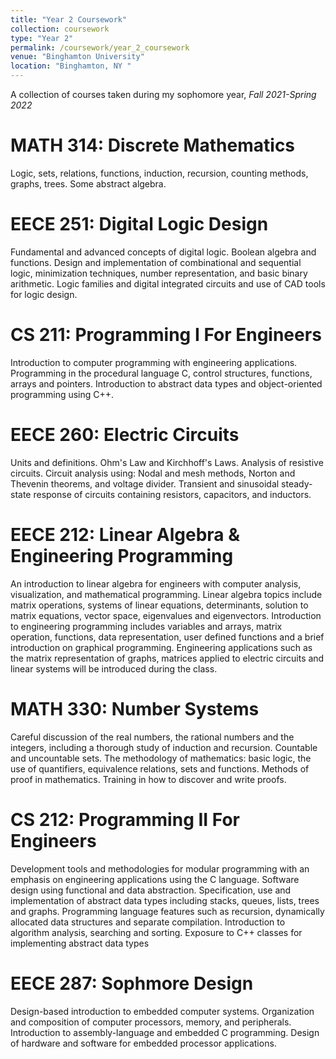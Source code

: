 ```yaml
---
title: "Year 2 Coursework"
collection: coursework
type: "Year 2"
permalink: /coursework/year_2_coursework
venue: "Binghamton University"
location: "Binghamton, NY "
---
```


A collection of courses taken during my sophomore year, *Fall 2021-Spring 2022*


MATH 314: Discrete Mathematics
======
Logic, sets, relations, functions, induction, recursion, counting methods, graphs, trees. Some abstract algebra.


EECE 251: Digital Logic Design
======
Fundamental and advanced concepts of digital logic. Boolean algebra and functions. Design and implementation of combinational and sequential logic, minimization techniques, number representation, and basic binary arithmetic. Logic families and digital integrated circuits and use of CAD tools for logic design.


CS 211: Programming I For Engineers
======
Introduction to computer programming with engineering applications. Programming in the procedural language C, control structures, functions, arrays and pointers. Introduction to abstract data types and object-oriented programming using C++.


EECE 260: Electric Circuits
======
Units and definitions. Ohm's Law and Kirchhoff's Laws. Analysis of resistive circuits. Circuit analysis using: Nodal and mesh methods, Norton and Thevenin theorems, and voltage divider. Transient and sinusoidal steady-state response of circuits containing resistors, capacitors, and inductors.


EECE 212: Linear Algebra & Engineering Programming
======
An introduction to linear algebra for engineers with computer analysis, visualization, and mathematical programming. Linear algebra topics include matrix operations, systems of linear equations, determinants, solution to matrix equations, vector space, eigenvalues and eigenvectors. Introduction to engineering programming includes variables and arrays, matrix operation, functions, data representation, user defined functions and a brief introduction on graphical programming. Engineering applications such as the matrix representation of graphs, matrices applied to electric circuits and linear systems will be introduced during the class.


MATH 330: Number Systems
======
Careful discussion of the real numbers, the rational numbers and the integers, including a thorough study of induction and recursion. Countable and uncountable sets. The methodology of mathematics: basic logic, the use of quantifiers, equivalence relations, sets and functions. Methods of proof in mathematics. Training in how to discover and write proofs.


CS 212: Programming II For Engineers
======
Development tools and methodologies for modular programming with an emphasis on engineering applications using the C language. Software design using functional and data abstraction. Specification, use and implementation of abstract data types including stacks, queues, lists, trees and graphs. Programming language features such as recursion, dynamically allocated data structures and separate compilation. Introduction to algorithm analysis, searching and sorting. Exposure to C++ classes for implementing abstract data types


EECE 287: Sophmore Design
======
Design-based introduction to embedded computer systems. Organization and composition of computer processors, memory, and peripherals. Introduction to assembly-language and embedded C programming. Design of hardware and software for embedded processor applications.
